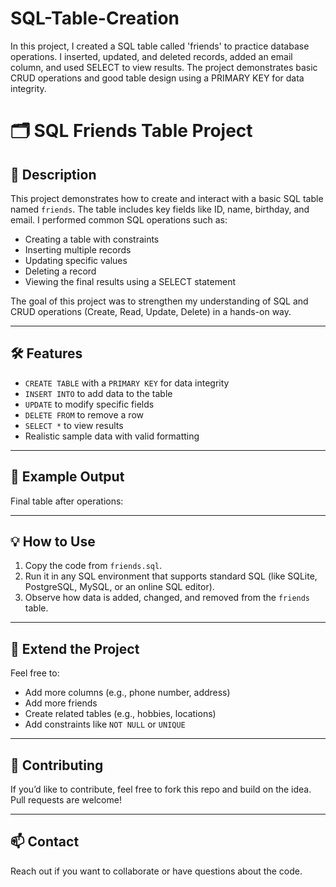 # SQL-Table-Creation
In this project, I created a SQL table called 'friends' to practice database operations. I inserted, updated, and deleted records, added an email column, and used SELECT to view results. The project demonstrates basic CRUD operations and good table design using a PRIMARY KEY for data integrity.
# 🗂️ SQL Friends Table Project

## 📘 Description

This project demonstrates how to create and interact with a basic SQL table named `friends`. The table includes key fields like ID, name, birthday, and email. I performed common SQL operations such as:

- Creating a table with constraints
- Inserting multiple records
- Updating specific values
- Deleting a record
- Viewing the final results using a SELECT statement

The goal of this project was to strengthen my understanding of SQL and CRUD operations (Create, Read, Update, Delete) in a hands-on way.

---

## 🛠️ Features

- `CREATE TABLE` with a `PRIMARY KEY` for data integrity
- `INSERT INTO` to add data to the table
- `UPDATE` to modify specific fields
- `DELETE FROM` to remove a row
- `SELECT *` to view results
- Realistic sample data with valid formatting

---

## 📄 Example Output

Final table after operations:

---

## 💡 How to Use

1. Copy the code from `friends.sql`.
2. Run it in any SQL environment that supports standard SQL (like SQLite, PostgreSQL, MySQL, or an online SQL editor).
3. Observe how data is added, changed, and removed from the `friends` table.

---

## 🚀 Extend the Project

Feel free to:
- Add more columns (e.g., phone number, address)
- Add more friends
- Create related tables (e.g., hobbies, locations)
- Add constraints like `NOT NULL` or `UNIQUE`

---

## 🤝 Contributing

If you’d like to contribute, feel free to fork this repo and build on the idea. Pull requests are welcome!

---

## 📫 Contact

Reach out if you want to collaborate or have questions about the code.

